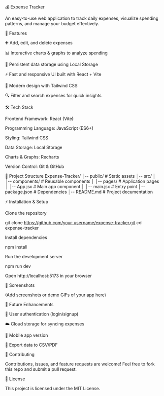 💰 Expense Tracker

An easy-to-use web application to track daily expenses, visualize spending patterns, and manage your budget effectively.

🚀 Features

➕ Add, edit, and delete expenses

📊 Interactive charts & graphs to analyze spending

💾 Persistent data storage using Local Storage

⚡ Fast and responsive UI built with React + Vite

🎨 Modern design with Tailwind CSS

🔍 Filter and search expenses for quick insights

🛠️ Tech Stack

Frontend Framework: React (Vite)

Programming Language: JavaScript (ES6+)

Styling: Tailwind CSS

Data Storage: Local Storage

Charts & Graphs: Recharts

Version Control: Git & GitHub

📂 Project Structure
Expense-Tracker/
│-- public/         # Static assets
│-- src/
│   │-- components/ # Reusable components
│   │-- pages/      # Application pages
│   │-- App.jsx     # Main app component
│   │-- main.jsx    # Entry point
│-- package.json    # Dependencies
│-- README.md       # Project documentation

⚡ Installation & Setup

Clone the repository

git clone https://github.com/your-username/expense-tracker.git
cd expense-tracker


Install dependencies

npm install


Run the development server

npm run dev


Open http://localhost:5173
 in your browser

📸 Screenshots

(Add screenshots or demo GIFs of your app here)

🌟 Future Enhancements

🔐 User authentication (login/signup)

☁️ Cloud storage for syncing expenses

📱 Mobile app version

📑 Export data to CSV/PDF

🤝 Contributing

Contributions, issues, and feature requests are welcome!
Feel free to fork this repo and submit a pull request.

📜 License

This project is licensed under the MIT License.
